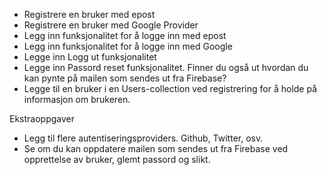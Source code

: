 - Registrere en bruker med epost
- Registrere en bruker med Google Provider
- Legg inn funksjonalitet for å logge inn med epost
- Legg inn funksjonalitet for å logge inn med Google
- Legge inn Logg ut funksjonalitet
- Legge inn Passord reset funksjonalitet. Finner du også ut hvordan du kan pynte på mailen som sendes ut fra Firebase?
- Legge til en bruker i en Users-collection ved registrering for å holde på informasjon om brukeren.

Ekstraoppgaver

- Legg til flere autentiseringsproviders. Github, Twitter, osv.
- Se om du kan oppdatere mailen som sendes ut fra Firebase ved opprettelse av bruker, glemt passord og slikt.
